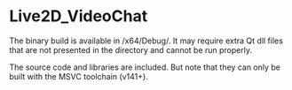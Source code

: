 # Live2D_VideoChat

The binary build is available in /x64/Debug/. It may require extra Qt dll files that are not presented in the directory and cannot be run properly.

The source code and libraries are included. But note that they can only be built with the MSVC toolchain (v141+).